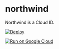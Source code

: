 northwind
==============

Northwind is a Cloud ID.

[![Deploy](https://www.herokucdn.com/deploy/button.png)](https://heroku.com/deploy?template=https://github.com/jailbreak26/northwind.git)

[![Run on Google Cloud](https://deploy.cloud.run/button.svg)](https://deploy.cloud.run)
